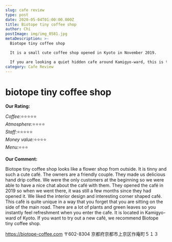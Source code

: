 ```yaml
---
slug: cafe review
type: post
date: 2020-05-04T01:00:00.000Z
title: Biotope tiny coffee shop
author: Chi
postImage: img/img_0581.jpg
metaDescription: >-
  Biotope tiny coffee shop 

  It is a small cute coffee shop opened in Kyoto in November 2019. 

  If you are looking a quiet hidden cafe around Kamigyo-ward, this is the place to be!
category: Cafe Review
---
```

# **biotope tiny coffee shop**

**Our Rating:**

*Coffee:*⭐️⭐️⭐️⭐️⭐️\
*Atmosphere:*⭐️⭐️⭐️⭐️\
*Staff:*⭐️⭐️⭐️⭐️⭐️\
*Money value:*⭐️⭐️⭐️⭐️\
*Menu:*⭐️⭐️⭐️

**Our Comment:**

Biotope tiny coffee shop looks like a flower shop from outside. It is tinny and such a cute café. The owners are a friendly couple. They made us delicious hand drip coffee. We were the only customers at the beginning so we were able to have a nice chat about the café with them. They opened the café in 2019 so when we went there, it was still a few months since they had opened it. We liked the interior design and interesting corner shaped café. This café is quite unique in a way that you forget that you are sitting on the side of the main road. There are a lot of plants and green leaves so you instantly feel refreshment when you enter the cafe. It is located in Kamigyo-ward of Kyoto. If you want to try out a new café, we recommend Biotope tiny coffee shop.

https://biotope-coffee.com
〒602-8304 京都府京都市上京区作庵町５１３